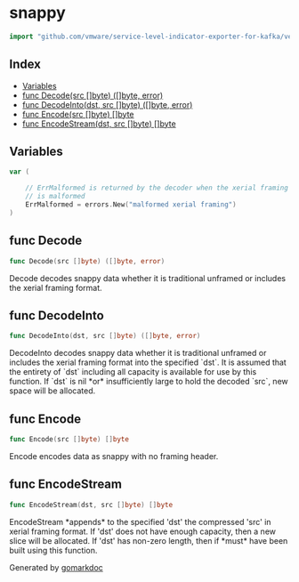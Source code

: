 <!-- Code generated by gomarkdoc. DO NOT EDIT -->

# snappy

```go
import "github.com/vmware/service-level-indicator-exporter-for-kafka/vendor/github.com/eapache/go-xerial-snappy"
```

## Index

- [Variables](<#variables>)
- [func Decode(src []byte) ([]byte, error)](<#func-decode>)
- [func DecodeInto(dst, src []byte) ([]byte, error)](<#func-decodeinto>)
- [func Encode(src []byte) []byte](<#func-encode>)
- [func EncodeStream(dst, src []byte) []byte](<#func-encodestream>)


## Variables

```go
var (

    // ErrMalformed is returned by the decoder when the xerial framing
    // is malformed
    ErrMalformed = errors.New("malformed xerial framing")
)
```

## func Decode

```go
func Decode(src []byte) ([]byte, error)
```

Decode decodes snappy data whether it is traditional unframed or includes the xerial framing format.

## func DecodeInto

```go
func DecodeInto(dst, src []byte) ([]byte, error)
```

DecodeInto decodes snappy data whether it is traditional unframed or includes the xerial framing format into the specified \`dst\`. It is assumed that the entirety of \`dst\` including all capacity is available for use by this function. If \`dst\` is nil \*or\* insufficiently large to hold the decoded \`src\`, new space will be allocated.

## func Encode

```go
func Encode(src []byte) []byte
```

Encode encodes data as snappy with no framing header.

## func EncodeStream

```go
func EncodeStream(dst, src []byte) []byte
```

EncodeStream \*appends\* to the specified 'dst' the compressed 'src' in xerial framing format. If 'dst' does not have enough capacity, then a new slice will be allocated. If 'dst' has non\-zero length, then if \*must\* have been built using this function.



Generated by [gomarkdoc](<https://github.com/princjef/gomarkdoc>)

